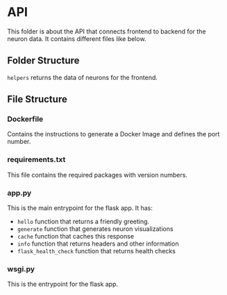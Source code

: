# API

This folder is about the API that connects frontend to backend for the neuron data. It contains different files like below.

## Folder Structure

`helpers` returns the data of neurons for the frontend.

## File Structure

### Dockerfile

Contains the instructions to generate a Docker Image and defines the port number. 

### requirements.txt

This file contains the required packages with version numbers.

### app.py

This is the main entrypoint for the flask app. It has:
* `hello` function that returns a friendly greeting.
* `generate` function that generates neuron visualizations
* `cache` function that caches this response
* `info` function that returns headers and other information
* `flask_health_check` function that returns health checks

### wsgi.py

This is the entrypoint for the flask app.
